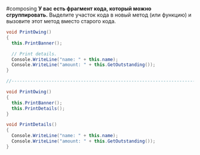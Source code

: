 #composing
**У вас есть фрагмент кода, который можно сгруппировать.**
Выделите участок кода в новый метод (или функцию) и вызовите этот метод вместо старого кода.
```cs
void PrintOwing() 
{
  this.PrintBanner();

  // Print details.
  Console.WriteLine("name: " + this.name);
  Console.WriteLine("amount: " + this.GetOutstanding());
}

//------------------------------------------------------------------------

void PrintOwing()
{
  this.PrintBanner();
  this.PrintDetails();
}

void PrintDetails()
{
  Console.WriteLine("name: " + this.name);
  Console.WriteLine("amount: " + this.GetOutstanding());
}
```
